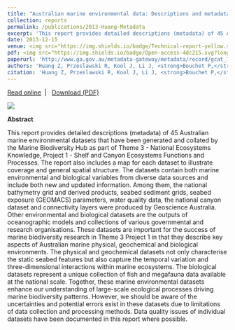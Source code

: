 ```yaml
---
title: "Australian marine environmental data: Descriptions and metadata"
collection: reports
permalink: /publications/2013-Huang-Metadata
excerpt: 'This report provides detailed descriptions (metadata) of 45 Australian marine environmental datasets that have been generated and collated by the Marine Biodiversity Hub.'
date: 2013-12-15  
venue: <img src="https://img.shields.io/badge/Technical-report-yellow.svg?longCache=true&style=flat-square">
pdf: <img src="https://img.shields.io/badge/Open-access-4dc215.svg?longCache=true&style=flat-square">
paperurl: 'http://www.ga.gov.au/metadata-gateway/metadata/record/gcat_75846'
authors: 'Huang Z, Przeslawski R, Kool J, Li J, <strong>Bouchet P,</strong> Nichol S'
citation: 'Huang Z, Przeslawski R, Kool J, Li J, <strong>Bouchet P,</strong> Nichol S. 2013. Australian marine environmental data: Descriptions and metadata. Record 2013/21. Geoscience Australia: Canberra, 214 p.'
---
```

<i class="fa fa-link" aria-hidden="true"></i> <a href="http://www.ga.gov.au/metadata-gateway/metadata/record/gcat_75846"> Read online</a> &nbsp;<span>&#124;</span> &nbsp;<i class="fa fa-file-pdf-o" aria-hidden="true"></i> <a href="http://phbouchet.github.io/files/Huang-2013-AustralianMarineMetadata.pdf">  Download (PDF)</a>

<img src='/images/Huang2013-Metadata-hero.jpg'>
<br>

<strong>Abstract</strong>

This report provides detailed descriptions (metadata) of 45 Australian marine environmental datasets that have been generated and collated by the Marine Biodiversity Hub as part of Theme 3 - National Ecosystems Knowledge, Project 1 - Shelf and Canyon Ecosystems Functions and Processes. The report also includes a map for each dataset to illustrate coverage and general spatial structure. The datasets contain both marine environmental and biological variables from diverse data sources and include both new and updated information. Among them, the national bathymetry grid and derived products, seabed sediment grids, seabed exposure (GEOMACS) parameters, water quality data, the national canyon dataset and connectivity layers were produced by Geoscience Australia. Other environmental and biological datasets are the outputs of oceanographic models and collections of various governmental and research organisations. These datasets are important for the success of marine biodiversity research in Theme 3 Project 1 in that they describe key aspects of Australian marine physical, geochemical and biological environments. The physical and geochemical datasets not only characterise the static seabed features but also capture the temporal variation and three-dimensional interactions within marine ecosystems. The biological datasets represent a unique collection of fish and megafauna data available at the national scale. Together, these marine environmental datasets enhance our understanding of large-scale ecological processes driving marine biodiversity patterns. However, we should be aware of the uncertainties and potential errors exist in these datasets due to limitations of data collection and processing methods. Data quality issues of individual datasets have been documented in this report where possible.
